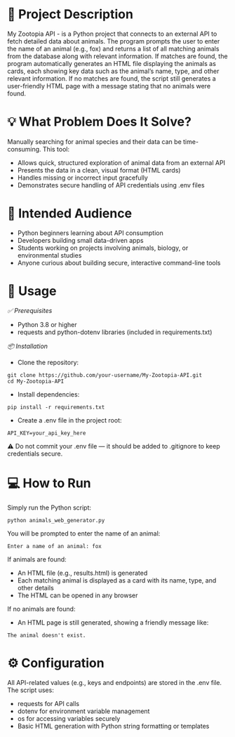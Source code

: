 # 📌 Project Description
My Zootopia API - is a Python project that connects to an external API to fetch detailed data about animals. The program prompts the user to enter the name of an animal (e.g., fox) and returns a list of all matching animals from the database along with relevant information.
If matches are found, the program automatically generates an HTML file displaying the animals as cards, each showing key data such as the animal’s name, type, and other relevant information.
If no matches are found, the script still generates a user-friendly HTML page with a message stating that no animals were found.



# 💡 What Problem Does It Solve?
Manually searching for animal species and their data can be time-consuming. This tool:
* Allows quick, structured exploration of animal data from an external API
* Presents the data in a clean, visual format (HTML cards)
* Handles missing or incorrect input gracefully
* Demonstrates secure handling of API credentials using .env files



# 👥 Intended Audience
* Python beginners learning about API consumption
* Developers building small data-driven apps
* Students working on projects involving animals, biology, or environmental studies
* Anyone curious about building secure, interactive command-line tools



# 🚀 Usage
*✅ Prerequisites*
* Python 3.8 or higher
* requests and python-dotenv libraries (included in requirements.txt)

*📦 Installation*
* Clone the repository:
```
git clone https://github.com/your-username/My-Zootopia-API.git
cd My-Zootopia-API
```
* Install dependencies:
```
pip install -r requirements.txt
```
* Create a .env file in the project root:
```
API_KEY=your_api_key_here
```

⚠️ Do not commit your .env file — it should be added to .gitignore to keep credentials secure.



# 💻 How to Run
Simply run the Python script:
```
python animals_web_generator.py
```

You will be prompted to enter the name of an animal:
```
Enter a name of an animal: fox
```

If animals are found:
* An HTML file (e.g., results.html) is generated
* Each matching animal is displayed as a card with its name, type, and other details
* The HTML can be opened in any browser

If no animals are found:
* An HTML page is still generated, showing a friendly message like: 
```
The animal doesn't exist.
```



# ⚙️ Configuration
All API-related values (e.g., keys and endpoints) are stored in the .env file.
The script uses:
* requests for API calls
* dotenv for environment variable management
* os for accessing variables securely
* Basic HTML generation with Python string formatting or templates


